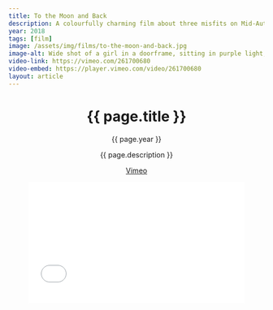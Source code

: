 ```yaml
---
title: To the Moon and Back
description: A colourfully charming film about three misfits on Mid-Autumn Festival. Cinematographer & editor.
year: 2018
tags: [film]
image: /assets/img/films/to-the-moon-and-back.jpg
image-alt: Wide shot of a girl in a doorframe, sitting in purple light, on a chair below the film title
video-link: https://vimeo.com/261700680
video-embed: https://player.vimeo.com/video/261700680
layout: article
---
```


<header class="intro">
    <h1 class="title">{{ page.title }}</h1>
    <p class="year">{{ page.year }}</p>
    <p class="subtitle">{{ page.description }}</p>
    <div class="platforms">
        <a href="{{ page.video-link }}">Vimeo</a>
    </div>
    <figure>
        <div style="padding:56.25% 0 0 0;position:relative;"><iframe src="{{ page.video-embed }}?title=0&byline=0&portrait=0" style="position:absolute;top:0;left:0;width:100%;height:100%;" frameborder="0" allow="autoplay; fullscreen" allowfullscreen></iframe></div><script src="https://player.vimeo.com/api/player.js"></script>
    </figure>
</header>